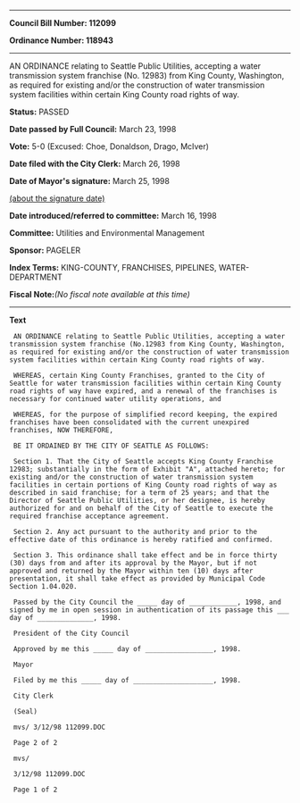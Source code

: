 

********

**Council Bill Number: 112099**
   
**Ordinance Number: 118943**
********

 AN ORDINANCE relating to Seattle Public Utilities, accepting a water transmission system franchise (No. 12983) from King County, Washington, as required for existing and/or the construction of water transmission system facilities within certain King County road rights of way.

**Status:** PASSED
   
**Date passed by Full Council:** March 23, 1998
   
**Vote:** 5-0 (Excused: Choe, Donaldson, Drago, McIver)
   
**Date filed with the City Clerk:** March 26, 1998
   
**Date of Mayor's signature:** March 25, 1998
   
[(about the signature date)](/~public/approvaldate.htm)
   
   
   
**Date introduced/referred to committee:** March 16, 1998
   
**Committee:** Utilities and Environmental Management
   
**Sponsor:** PAGELER
   
   
**Index Terms:** KING-COUNTY, FRANCHISES, PIPELINES, WATER-DEPARTMENT

**Fiscal Note:**_(No fiscal note available at this time)_

********

**Text**
   
```
 AN ORDINANCE relating to Seattle Public Utilities, accepting a water transmission system franchise (No.12983 from King County, Washington, as required for existing and/or the construction of water transmission system facilities within certain King County road rights of way.

 WHEREAS, certain King County Franchises, granted to the City of Seattle for water transmission facilities within certain King County road rights of way have expired, and a renewal of the franchises is necessary for continued water utility operations, and

 WHEREAS, for the purpose of simplified record keeping, the expired franchises have been consolidated with the current unexpired franchises, NOW THEREFORE,

 BE IT ORDAINED BY THE CITY OF SEATTLE AS FOLLOWS:

 Section 1. That the City of Seattle accepts King County Franchise  12983; substantially in the form of Exhibit "A", attached hereto; for existing and/or the construction of water transmission system facilities in certain portions of King County road rights of way as described in said franchise; for a term of 25 years; and that the Director of Seattle Public Utilities, or her designee, is hereby authorized for and on behalf of the City of Seattle to execute the required franchise acceptance agreement.

 Section 2. Any act pursuant to the authority and prior to the effective date of this ordinance is hereby ratified and confirmed.

 Section 3. This ordinance shall take effect and be in force thirty (30) days from and after its approval by the Mayor, but if not approved and returned by the Mayor within ten (10) days after presentation, it shall take effect as provided by Municipal Code Section 1.04.020.

 Passed by the City Council the _____ day of ____________, 1998, and signed by me in open session in authentication of its passage this ___ day of ______________, 1998.

 President of the City Council

 Approved by me this _____ day of _________________, 1998.

 Mayor

 Filed by me this _____ day of ____________________, 1998.

 City Clerk

 (Seal)

 mvs/ 3/12/98 112099.DOC

 Page 2 of 2

 mvs/

 3/12/98 112099.DOC

 Page 1 of 2

```
